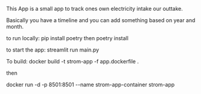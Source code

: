 This App is a small app to track ones own electricity intake our outtake. 

Basically you have a timeline and you can add something based on year and month. 


to run locally:
pip install poetry
then
poetry install

to start the app:
streamlit run main.py  

To build:
docker build -t strom-app -f app.dockerfile .

then

docker run -d -p 8501:8501 --name strom-app-container strom-app
